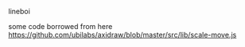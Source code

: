 lineboi

some code borrowed from here
https://github.com/ubilabs/axidraw/blob/master/src/lib/scale-move.js